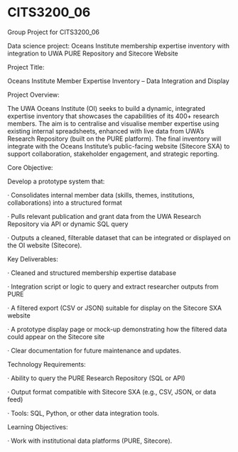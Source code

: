 # CITS3200_06
Group Project for CITS3200_06
 

Data science project: Oceans Institute membership expertise inventory with integration to UWA PURE Repository and Sitecore Website

Project Title:

Oceans Institute Member Expertise Inventory – Data Integration and Display

Project Overview:

The UWA Oceans Institute (OI) seeks to build a dynamic, integrated expertise inventory that showcases the capabilities of its 400+ research members. The aim is to centralise and visualise member expertise using existing internal spreadsheets, enhanced with live data from UWA’s Research Repository (built on the PURE platform). The final inventory will integrate with the Oceans Institute’s public-facing website (Sitecore SXA) to support collaboration, stakeholder engagement, and strategic reporting.

Core Objective:

Develop a prototype system that:

· Consolidates internal member data (skills, themes, institutions, collaborations) into a structured format

· Pulls relevant publication and grant data from the UWA Research Repository via API or dynamic SQL query

· Outputs a cleaned, filterable dataset that can be integrated or displayed on the OI website (Sitecore).

Key Deliverables:

· Cleaned and structured membership expertise database

· Integration script or logic to query and extract researcher outputs from PURE

· A filtered export (CSV or JSON) suitable for display on the Sitecore SXA website

· A prototype display page or mock-up demonstrating how the filtered data could appear on the Sitecore site

· Clear documentation for future maintenance and updates.

Technology Requirements:

· Ability to query the PURE Research Repository (SQL or API)

· Output format compatible with Sitecore SXA (e.g., CSV, JSON, or data feed)

· Tools: SQL, Python, or other data integration tools.

Learning Objectives:

· Work with institutional data platforms (PURE, Sitecore).
